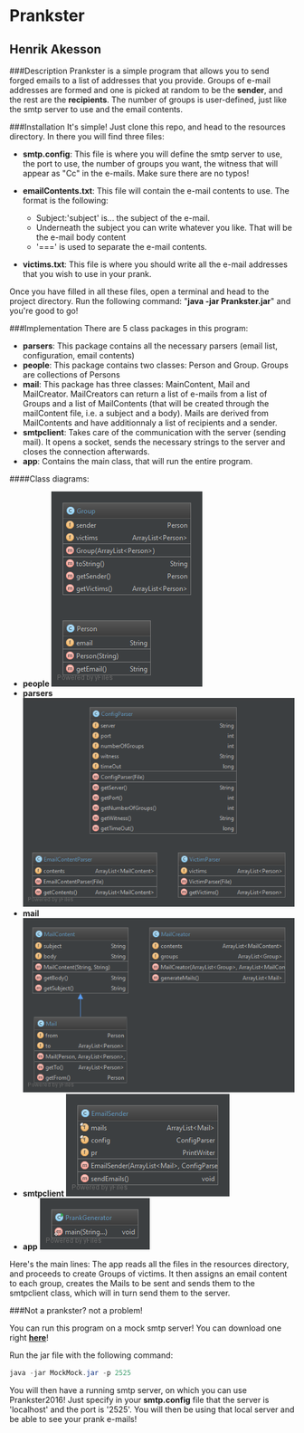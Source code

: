 # Prankster
## Henrik Akesson

###Description
Prankster is a simple program that allows you to send forged emails to a list of addresses that you provide.
Groups of e-mail addresses are formed and one is picked at random to be the **sender**, and the rest are the **recipients**. The number of groups is user-defined, just like the smtp server to use and the email contents.

###Installation
It's simple! Just clone this repo, and head to the resources directory. In there you will find three files:
- **smtp.config**: This file is where you will define the smtp server to use, the port to use, the number of groups you want, the witness that will appear as "Cc" in the e-mails. Make sure there are no typos!

- **emailContents.txt**: This file will contain the e-mail contents to use. The format is the following:
	- Subject:'subject' is... the subject of the e-mail.
	- Underneath the subject you can write whatever you like. That will be the e-mail body content
	- '===' is used to separate the e-mail contents.
- **victims.txt**: This file is where you should write all the e-mail addresses that you wish to use in your prank.

Once you have filled in all these files, open a terminal and head to the project directory. Run the following command: "**java -jar Prankster.jar**" and you're good to go!

###Implementation
There are 5 class packages in this program:
- **parsers**: This package contains all the necessary parsers (email list, configuration, email contents)
- **people**: This package contains two classes: Person and Group. Groups are collections of Persons
- **mail**: This package has three classes: MainContent, Mail and MailCreator. MailCreators can return a list of e-mails from a list of Groups and a list of MailContents (that will be created through the mailContent file, i.e. a subject and a body). Mails are derived from MailContents and have additionnaly a list of recipients and a sender.
- **smtpclient**: Takes care of the communication with the server (sending mail). It opens a socket, sends the necessary strings to the server and closes the connection afterwards.
- **app**: Contains the main class, that will run the entire program.

####Class diagrams:
- **people**
![people package](figures/people.png "people package")
- **parsers**
![parsers package](figures/parsers.png "parsers package")
- **mail**
![mail](figures/mail.png)
- **smtpclient**
![smtpclient](figures/smtpclient.png)
- **app**
![app](figures/app.png)

Here's the main lines: The app reads all the files in the resources directory, and proceeds to create Groups of victims. It then assigns an email content to each group, creates the Mails to be sent and sends them to the smtpclient class, which will in turn send them to the server.

###Not a prankster? not a problem!

You can run this program on a mock smtp server! You can download one right **[here](https://github.com/tweakers-dev/MockMock/blob/master/release/MockMock.jar?raw=true)**!

Run the jar file with the following command:
```JAVA
java -jar MockMock.jar -p 2525
```

You will then have a running smtp server, on which you can use Prankster2016! Just specify in your **smtp.config** file that the server is 'localhost' and the port is '2525'. You will then be using that local server and be able to see your prank e-mails!
